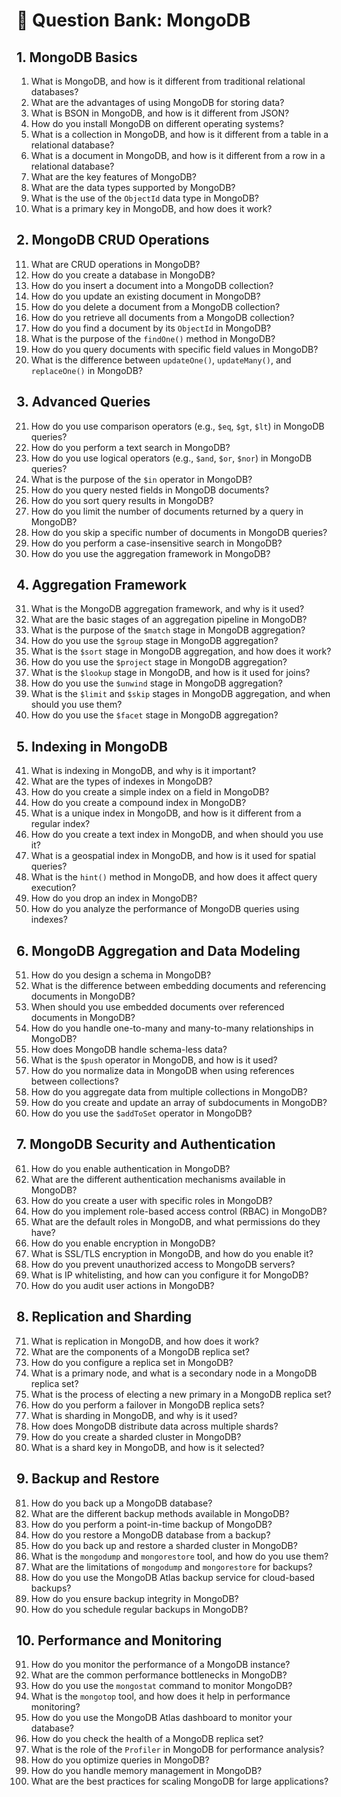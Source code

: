 # 📘 Question Bank: MongoDB

## 1. MongoDB Basics
1. What is MongoDB, and how is it different from traditional relational databases?
2. What are the advantages of using MongoDB for storing data?
3. What is BSON in MongoDB, and how is it different from JSON?
4. How do you install MongoDB on different operating systems?
5. What is a collection in MongoDB, and how is it different from a table in a relational database?
6. What is a document in MongoDB, and how is it different from a row in a relational database?
7. What are the key features of MongoDB?
8. What are the data types supported by MongoDB?
9. What is the use of the `ObjectId` data type in MongoDB?
10. What is a primary key in MongoDB, and how does it work?

## 2. MongoDB CRUD Operations
11. What are CRUD operations in MongoDB?
12. How do you create a database in MongoDB?
13. How do you insert a document into a MongoDB collection?
14. How do you update an existing document in MongoDB?
15. How do you delete a document from a MongoDB collection?
16. How do you retrieve all documents from a MongoDB collection?
17. How do you find a document by its `ObjectId` in MongoDB?
18. What is the purpose of the `findOne()` method in MongoDB?
19. How do you query documents with specific field values in MongoDB?
20. What is the difference between `updateOne()`, `updateMany()`, and `replaceOne()` in MongoDB?

## 3. Advanced Queries
21. How do you use comparison operators (e.g., `$eq`, `$gt`, `$lt`) in MongoDB queries?
22. How do you perform a text search in MongoDB?
23. How do you use logical operators (e.g., `$and`, `$or`, `$nor`) in MongoDB queries?
24. What is the purpose of the `$in` operator in MongoDB?
25. How do you query nested fields in MongoDB documents?
26. How do you sort query results in MongoDB?
27. How do you limit the number of documents returned by a query in MongoDB?
28. How do you skip a specific number of documents in MongoDB queries?
29. How do you perform a case-insensitive search in MongoDB?
30. How do you use the aggregation framework in MongoDB?

## 4. Aggregation Framework
31. What is the MongoDB aggregation framework, and why is it used?
32. What are the basic stages of an aggregation pipeline in MongoDB?
33. What is the purpose of the `$match` stage in MongoDB aggregation?
34. How do you use the `$group` stage in MongoDB aggregation?
35. What is the `$sort` stage in MongoDB aggregation, and how does it work?
36. How do you use the `$project` stage in MongoDB aggregation?
37. What is the `$lookup` stage in MongoDB, and how is it used for joins?
38. How do you use the `$unwind` stage in MongoDB aggregation?
39. What is the `$limit` and `$skip` stages in MongoDB aggregation, and when should you use them?
40. How do you use the `$facet` stage in MongoDB aggregation?

## 5. Indexing in MongoDB
41. What is indexing in MongoDB, and why is it important?
42. What are the types of indexes in MongoDB?
43. How do you create a simple index on a field in MongoDB?
44. How do you create a compound index in MongoDB?
45. What is a unique index in MongoDB, and how is it different from a regular index?
46. How do you create a text index in MongoDB, and when should you use it?
47. What is a geospatial index in MongoDB, and how is it used for spatial queries?
48. What is the `hint()` method in MongoDB, and how does it affect query execution?
49. How do you drop an index in MongoDB?
50. How do you analyze the performance of MongoDB queries using indexes?

## 6. MongoDB Aggregation and Data Modeling
51. How do you design a schema in MongoDB?
52. What is the difference between embedding documents and referencing documents in MongoDB?
53. When should you use embedded documents over referenced documents in MongoDB?
54. How do you handle one-to-many and many-to-many relationships in MongoDB?
55. How does MongoDB handle schema-less data?
56. What is the `$push` operator in MongoDB, and how is it used?
57. How do you normalize data in MongoDB when using references between collections?
58. How do you aggregate data from multiple collections in MongoDB?
59. How do you create and update an array of subdocuments in MongoDB?
60. How do you use the `$addToSet` operator in MongoDB?

## 7. MongoDB Security and Authentication
61. How do you enable authentication in MongoDB?
62. What are the different authentication mechanisms available in MongoDB?
63. How do you create a user with specific roles in MongoDB?
64. How do you implement role-based access control (RBAC) in MongoDB?
65. What are the default roles in MongoDB, and what permissions do they have?
66. How do you enable encryption in MongoDB?
67. What is SSL/TLS encryption in MongoDB, and how do you enable it?
68. How do you prevent unauthorized access to MongoDB servers?
69. What is IP whitelisting, and how can you configure it for MongoDB?
70. How do you audit user actions in MongoDB?

## 8. Replication and Sharding
71. What is replication in MongoDB, and how does it work?
72. What are the components of a MongoDB replica set?
73. How do you configure a replica set in MongoDB?
74. What is a primary node, and what is a secondary node in a MongoDB replica set?
75. What is the process of electing a new primary in a MongoDB replica set?
76. How do you perform a failover in MongoDB replica sets?
77. What is sharding in MongoDB, and why is it used?
78. How does MongoDB distribute data across multiple shards?
79. How do you create a sharded cluster in MongoDB?
80. What is a shard key in MongoDB, and how is it selected?

## 9. Backup and Restore
81. How do you back up a MongoDB database?
82. What are the different backup methods available in MongoDB?
83. How do you perform a point-in-time backup of MongoDB?
84. How do you restore a MongoDB database from a backup?
85. How do you back up and restore a sharded cluster in MongoDB?
86. What is the `mongodump` and `mongorestore` tool, and how do you use them?
87. What are the limitations of `mongodump` and `mongorestore` for backups?
88. How do you use the MongoDB Atlas backup service for cloud-based backups?
89. How do you ensure backup integrity in MongoDB?
90. How do you schedule regular backups in MongoDB?

## 10. Performance and Monitoring
91. How do you monitor the performance of a MongoDB instance?
92. What are the common performance bottlenecks in MongoDB?
93. How do you use the `mongostat` command to monitor MongoDB?
94. What is the `mongotop` tool, and how does it help in performance monitoring?
95. How do you use the MongoDB Atlas dashboard to monitor your database?
96. How do you check the health of a MongoDB replica set?
97. What is the role of the `Profiler` in MongoDB for performance analysis?
98. How do you optimize queries in MongoDB?
99. How do you handle memory management in MongoDB?
100. What are the best practices for scaling MongoDB for large applications?

